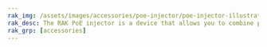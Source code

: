 ```yaml
---
rak_img: /assets/images/accessories/poe-injector/poe-injector-illustration.png
rak_desc: The RAK PoE injector is a device that allows you to combine power and network connectivity to your PoE enabled devices using the same Cat5/5e or Cat6 twisted pair cable.
rak_grp: [accessories]
---
```

<rk-redirect to="/Product-Categories/Accessories/R012-4800500/Overview/" />